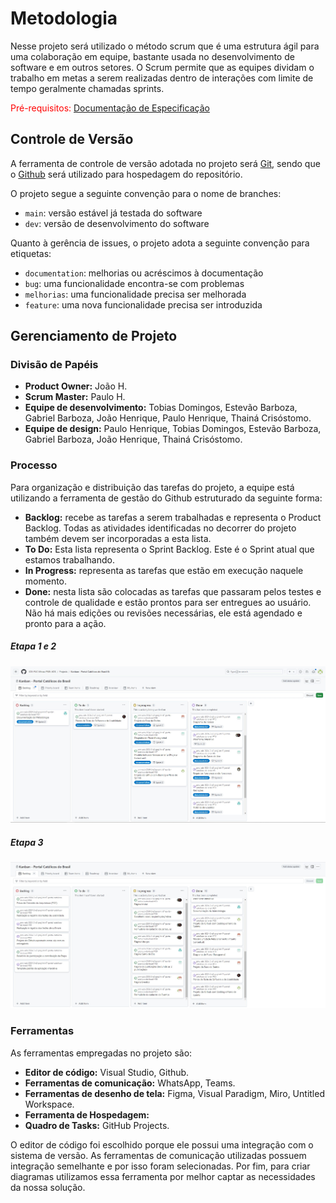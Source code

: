 
# Metodologia
 Nesse projeto será utilizado o método scrum que  é uma estrutura ágil para uma colaboração em equipe, bastante usada no desenvolvimento de software e em outros setores. O Scrum permite que as equipes dividam o trabalho em metas a serem realizadas dentro de interações com limite de tempo geralmente chamadas sprints.

<span style="color:red">Pré-requisitos: <a href="02-Especificação do Projeto.md"> Documentação de Especificação</a></span>

## Controle de Versão

A ferramenta de controle de versão adotada no projeto será 
[Git](https://git-scm.com/), sendo que o [Github](https://github.com)
será utilizado para hospedagem do repositório.

O projeto segue a seguinte convenção para o nome de branches:

- `main`: versão estável já testada do software
- `dev`: versão de desenvolvimento do software

Quanto à gerência de issues, o projeto adota a seguinte convenção para
etiquetas:

- `documentation`: melhorias ou acréscimos à documentação
- `bug`: uma funcionalidade encontra-se com problemas
- `melhorias`: uma funcionalidade precisa ser melhorada
- `feature`: uma nova funcionalidade precisa ser introduzida

<!-- Discuta como a configuração do projeto foi feita na ferramenta de versionamento escolhida. Exponha como a gerência de tags, merges, commits e branchs é realizada. Discuta como a gerência de issues foi realizada.

> **Links Úteis**:
> - [Tutorial GitHub](https://guides.github.com/activities/hello-world/)
> - [Git e Github](https://www.youtube.com/playlist?list=PLHz_AreHm4dm7ZULPAmadvNhH6vk9oNZA)
>  - [Comparando fluxos de trabalho](https://www.atlassian.com/br/git/tutorials/comparing-workflows)
> - [Understanding the GitHub flow](https://guides.github.com/introduction/flow/)
> - [The gitflow workflow - in less than 5 mins](https://www.youtube.com/watch?v=1SXpE08hvGs) -->

## Gerenciamento de Projeto

### Divisão de Papéis
<ul>
	<li><strong>Product Owner:</strong> João H.</li>
	<li><strong>Scrum Master:</strong> Paulo H.</li>
	<li><strong>Equipe de desenvolvimento:</strong> Tobias Domingos, Estevão Barboza, Gabriel Barboza, João Henrique, Paulo Henrique, Thainá Crisóstomo.</li>
	<li><strong>Equipe de design:</strong> Paulo Henrique, Tobias Domingos, Estevão Barboza, Gabriel Barboza, João Henrique, Thainá Crisóstomo.</li>
</ul>

<!-- Apresente a divisão de papéis entre os membros do grupo.

> **Links Úteis**:
> - [11 Passos Essenciais para Implantar Scrum no seu 
> Projeto](https://mindmaster.com.br/scrum-11-passos/)
> - [Scrum em 9 minutos](https://www.youtube.com/watch?v=XfvQWnRgxG0) -->

### Processo

Para organização e distribuição das tarefas do projeto, a equipe está utilizando a ferramenta de gestão do Github estruturado da seguinte forma:
<ul>
	<li><strong>Backlog:</strong> recebe as tarefas a serem trabalhadas e representa o Product Backlog. Todas as atividades identificadas no decorrer do projeto também devem ser incorporadas a esta lista.</li>
	<li><strong>To Do:</strong> Esta lista representa o Sprint Backlog. Este é o Sprint atual que estamos trabalhando.</li>
	<li><strong>In Progress:</strong> representa as tarefas que estão em execução naquele momento.</li>
	<li><strong>Done:</strong> nesta lista são colocadas as tarefas que passaram pelos testes e controle de qualidade e estão prontos para ser entregues ao usuário. Não há mais edições ou revisões necessárias, ele está agendado e pronto para a ação.</li>
</ul>

<h5>Etapa 1 e 2</h5>
<img src="../docs/img/KANBAN etapa 1 e 2.jpg">

<h5>Etapa 3</h5>
<img src="../docs/img/Etapa3.jpg">

### Ferramentas

As ferramentas empregadas no projeto são:
<ul> 
	<li><strong>Editor de código:</strong> Visual Studio, Github.</li>
	<li><strong>Ferramentas de comunicação:</strong> WhatsApp, Teams.</li>
	<li><strong>Ferramentas de desenho de tela:</strong> Figma, Visual Paradigm, Miro, Untitled Workspace.</li>
	<li><strong>Ferramenta de Hospedagem:</strong></li>
	<li><strong>Quadro de Tasks:</strong> GitHub Projects.</li>
</ul>

O editor de código foi escolhido porque ele possui uma integração com o
sistema de versão. As ferramentas de comunicação utilizadas possuem
integração semelhante e por isso foram selecionadas. Por fim, para criar
diagramas utilizamos essa ferramenta por melhor captar as
necessidades da nossa solução.

<!-- Liste quais ferramentas foram empregadas no desenvolvimento do projeto, justificando a escolha delas, sempre que possível.
 
> **Possíveis Ferramentas que auxiliarão no gerenciamento**: 
> - [Slack](https://slack.com/)
> - [Github](https://github.com/) -->
